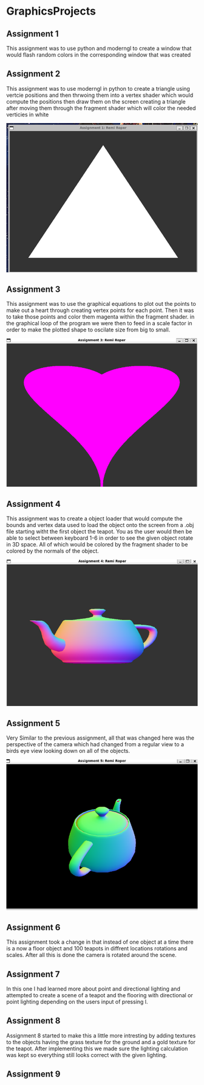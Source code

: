 # GraphicsProjects

## Assignment 1

This assignment was to use python and moderngl to create a window that would 
flash random colors in the corresponding window that was created


## Assignment 2

This assignment was to use moderngl in python to create a triangle using vertcie positions
and then thrwoing them into a vertex shader which would compute the positions then draw them on the screen
creating a triangle after moving them through the fragment shader which will color the needed verticies in white

![screenshot](Assignment2/Assignment%202%20output%20Remi%20Roper.png)


## Assignment 3

This assignment was to use the graphical equations to plot out the points to make out a heart through creating 
vertex points for each point. Then it was to take those points and color them magenta within the fragment shader.
in the graphical loop of the program we were then to feed in a scale factor in order to make the plotted shape 
to oscilate size from big to small.

![screenshot](Assignment3/Assignment%203%20output%20Remi%20Roper.png)


## Assignment 4

This assignment was to create a object loader that would compute the bounds and vertex data used to load the object
onto the screen from a .obj file starting witht the first object the teapot. You as the user would then be able to 
select between keyboard 1-6 in order to see the given object rotate in 3D space. All of which would be colored by
the fragment shader to be colored by the normals of the object.

![screenshot](Assignment4/Screenshot%202024-09-15%20213450.png)


## Assignment 5

Very Similar to the previous assignment, all that was changed here was the perspective of the camera which had changed 
from a regular view to a birds eye view looking down on all of the objects.

![screenshot](Assignment5/Screenshot%202024-09-23%20152453.png)


## Assignment 6

This assignment took a change in that instead of one object at a time there is a now a floor object and 100 teapots
in diffrent locations rotations and scales. After all this is done  the camera is rotated around the scene.


## Assignment 7

In this one I had learned more about point and directional lighting and attempted to create a scene of a teapot and 
the flooring with directional or point lighting depending on the users input of pressing l.


## Assignment 8

Assignment 8 started to make this a little more intresting by adding textures to the objects having the grass texture
for the ground and a gold texture for the teapot. After implementing this we made sure the lighting calculation was kept
so everything still looks correct with the given lighting.


## Assignment 9

